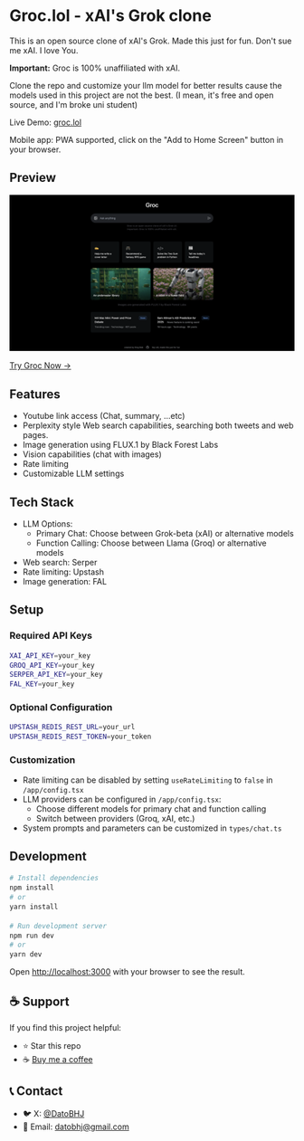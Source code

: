 # Groc.lol - xAI's Grok clone

This is an open source clone of xAI's Grok.
Made this just for fun. Don't sue me xAI. I love You.

**Important:** Groc is 100% unaffiliated with xAI.

Clone the repo and customize your llm model for better results cause the models used in this project are not the best. (I mean, it's free and open source, and I'm broke uni student)

Live Demo: [groc.lol](https://www.groc.lol)

Mobile app: PWA supported, click on the "Add to Home Screen" button in your browser.

## Preview

![Website Preview](https://github.com/DatoBHJ/grok-clone/blob/main/assets/preview.png?raw=true)

[Try Groc Now →](https://www.groc.lol)

## Features

- Youtube link access (Chat, summary, ...etc)
- Perplexity style Web search capabilities, searching both tweets and web pages.
- Image generation using FLUX.1 by Black Forest Labs
- Vision capabilities (chat with images)
- Rate limiting 
- Customizable LLM settings

## Tech Stack

- LLM Options:
  - Primary Chat: Choose between Grok-beta (xAI) or alternative models
  - Function Calling: Choose between Llama (Groq) or alternative models
- Web search: Serper
- Rate limiting: Upstash
- Image generation: FAL

## Setup

### Required API Keys

```bash
XAI_API_KEY=your_key 
GROQ_API_KEY=your_key
SERPER_API_KEY=your_key
FAL_KEY=your_key
```

### Optional Configuration

```bash
UPSTASH_REDIS_REST_URL=your_url
UPSTASH_REDIS_REST_TOKEN=your_token
```

### Customization

- Rate limiting can be disabled by setting `useRateLimiting` to `false` in `/app/config.tsx`
- LLM providers can be configured in `/app/config.tsx`:
  - Choose different models for primary chat and function calling
  - Switch between providers (Groq, xAI, etc.)
- System prompts and parameters can be customized in `types/chat.ts`

## Development

```bash
# Install dependencies
npm install
# or
yarn install

# Run development server
npm run dev
# or
yarn dev
```

Open [http://localhost:3000](http://localhost:3000) with your browser to see the result.

## ☕ Support

If you find this project helpful:
- ⭐ Star this repo
- ☕ [Buy me a coffee](https://buymeacoffee.com/KingBob)

## 📞 Contact

- 🐦 X: [@DatoBHJ](https://x.com/DatoBHJ)
- 📧 Email: datobhj@gmail.com
